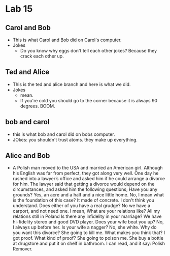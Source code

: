 # Lab 15

## Carol and Bob
* This is what Carol and Bob did on Carol's computer.
* Jokes
  * Do you know why eggs don't tell each other jokes? Because they crack each other up.

## Ted and Alice
* This is the ted and alice branch and here is what we did.
* Jokes
  * mean.
  * If you're cold you should go to the corner because it is always 90 degrees. BOOM.

## bob and carol
* this is what bob and carol did on bobs computer.
* JOkes:  you shouldn't trust atoms.  they make up everything. 

## Alice and Bob 
* A Polish man moved to the USA and married an American girl. Although his English was far from perfect, they got along very well. One day he rushed into a lawyer’s office and asked him if he could arrange a divorce for him. The lawyer said that getting a divorce would depend on the circumstances, and asked him the following questions; Have you any grounds? Yes, an acre and a half and a nice little home. No, I mean what is the foundation of this case? It made of concrete. I don't think you understand. Does either of you have a real grudge? No we have a carport, and not need one. I mean, What are your relations like? All my relations still in Poland Is there any infidelity in your marriage? We have hi-fidelity stereo and good DVD player. Does your wife beat you up? No, I always up before her. Is your wife a nagger? No, she white. Why do you want this divorce? She going to kill me. What makes you think that? I got proof. What kind of proof? She going to poison me. She buy a bottle at drugstore and put it on shelf in bathroom. I can read, and it say: Polish Remover.